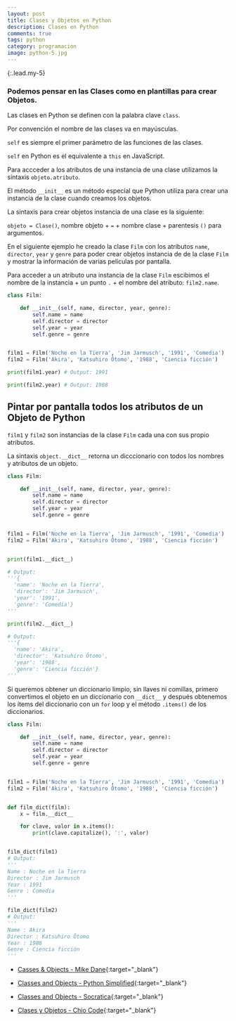 ```yaml
---
layout: post
title: Clases y Objetos en Python
description: Clases en Python
comments: true
tags: python
category: programacion
image: python-5.jpg
---
```


{:.lead.my-5}
### Podemos pensar en las Clases como en plantillas para crear Objetos.

Las clases en Python se definen con la palabra clave `class`.

Por convención el nombre de las clases va en mayúsculas.

`self` es siempre el primer parámetro de las funciones de las clases.

`self` en Python es el equivalente a `this` en JavaScript.

Para accceder a los atributos de una instancia de una clase utilizamos la sintaxis `objeto.atributo`.

El método `__init__` es un método especial que Python utiliza para crear una instancia de la clase cuando creamos los objetos.

La sintaxis para crear objetos instancia de una clase es la siguiente:

`objeto = Clase()`, nombre objeto + `=` + nombre clase + parentesis `()` para argumentos.

En el siguiente ejemplo he creado la clase `Film` con los atributos `name`, `director`, `year` y `genre` para poder crear objetos instancia de de la clase `Film` y mostrar la información de varias películas por pantalla.

Para acceder a un atributo una instancia de la clase `Film` escibimos el nombre de la instancia + un punto `.` + el nombre del atributo: `film2.name`.

```py
class Film:

    def __init__(self, name, director, year, genre):
        self.name = name
        self.director = director
        self.year = year
        self.genre = genre


film1 = Film('Noche en la Tierra', 'Jim Jarmusch', '1991', 'Comedia')
film2 = Film('Akira', 'Katsuhiro Ôtomo', '1988', 'Ciencia ficción')

print(film1.year) # Output: 1991

print(film2.year) # Output: 1988
```

## Pintar por pantalla todos los atributos de un Objeto de Python

`film1` y `film2` son instancias de la clase `Film` cada una con sus propio atributos.

La sintaxis `object.__dict__` retorna un dicccionario con todos los nombres y atributos de un objeto.

```py
class Film:

    def __init__(self, name, director, year, genre):
        self.name = name
        self.director = director
        self.year = year
        self.genre = genre


film1 = Film('Noche en la Tierra', 'Jim Jarmusch', '1991', 'Comedia')
film2 = Film('Akira', 'Katsuhiro Ôtomo', '1988', 'Ciencia ficción')


print(film1.__dict__)

# Output:
'''{
  'name': 'Noche en la Tierra',
  'director': 'Jim Jarmusch',
  'year': '1991',
  'genre': 'Comedia'}
'''

print(film2.__dict__)

# Output: 
'''{
  'name': 'Akira',
  'director': 'Katsuhiro Ôtomo',
  'year': '1988',
  'genre': 'Ciencia ficción'}
'''
```

Si queremos obtener un diccionario limpio, sin llaves ni comillas, primero convertimos el objeto en un diccionario con `__dict__` y después obtenemos los ítems del diccionario con un `for` loop y el método `.items()` de los diccionarios. 

```py
class Film:

    def __init__(self, name, director, year, genre):
        self.name = name
        self.director = director
        self.year = year
        self.genre = genre


film1 = Film('Noche en la Tierra', 'Jim Jarmusch', '1991', 'Comedia')
film2 = Film('Akira', 'Katsuhiro Ôtomo', '1988', 'Ciencia ficción')


def film_dict(film):
    x = film.__dict__

    for clave, valor in x.items():
        print(clave.capitalize(), ':', valor)


film_dict(film1)
# Output: 
'''
Name : Noche en la Tierra
Director : Jim Jarmusch
Year : 1991
Genre : Comedia
'''

film_dict(film2)
# Output: 
'''
Name : Akira
Director : Katsuhiro Ôtomo
Year : 1988
Genre : Ciencia ficción
'''
```


- [Casses & Objects - Mike Dane](https://www.youtube.com/watch?v=6chvxajS3yc){:target="_blank"}

- [Classes and Objects - Python Simplified](https://www.youtube.com/watch?v=f0TrMH9s-VE){:target="_blank"}

- [Classes and Objects - Socratica](https://www.youtube.com/watch?v=apACNr7DC_s){:target="_blank"}

- [Clases y Objetos - Chio Code](https://www.youtube.com/watch?v=-E4O0mz-gGE){:target="_blank"}